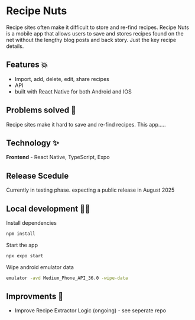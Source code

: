 # Recipe Nuts

Recipe sites often make it difficult to store and re-find recipes. Recipe Nuts is a mobile app that allows users to save and stores recipes found on the net without the lengthy blog posts and back story. Just the key recipe details.  

## Features 💥

- Import, add, delete, edit, share recipes
- API
- built with React Native for both Android and IOS


## Problems solved 🎯

Recipe sites make it hard to save and re-find recipes. This app.....


## Technology ✨ 

**Frontend** - React Native, TypeScript, Expo


## Release Scedule

Currently in testing phase. expecting a public release in August 2025


## Local development 🧑‍🏭

Install dependencies

   ```bash
   npm install
   ```

Start the app

   ```bash
   npx expo start
   ```

Wipe android emulator data
   
   ```bash
   emulator -avd Medium_Phone_API_36.0 -wipe-data
   ```





## Improvments 🤔 
- Improve Recipe Extractor Logic (ongoing) - see seperate repo








